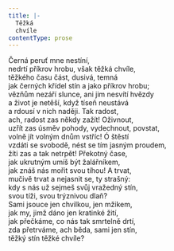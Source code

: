 ```yaml
---
title: |-
  Těžká
  chvíle
contentType: prose
---
```


Černá peruť mne nestíní,  
nedrtí příkrov hrobu, však těžká chvíle,  
těžkého času část, dusivá, temná  
jak černých křídel stín a jako příkrov hrobu;  
vězňům nezáří slunce, ani jim nesvítí hvězdy  
a život je netěší, když tíseň neustává  
a rdousí v nich naději. Tak radost,  
ach, radost zas někdy zažít! Oživnout,  
uzřít zas úsměv pohody, vydechnout, povstat,  
volně jít volným dnům vstříc! Ó štěstí  
vzdáti se svobodě, nést se tím jasným proudem,  
žíti zas a tak netrpět! Překotný čase,  
jak ukrutným umíš být žalářníkem,  
jak znáš nás mořit svou tíhou! A trvat,  
mučivě trvat a nejasnit se, ty strašný:  
kdy s nás už sejmeš svůj vražedný stín,  
svou tíži, svou trýznivou dlaň?  
Sami jsouce jen chvilkou, jen mžikem,  
jak my, jimž dáno jen kratinké žití,  
jak přečkáme, co nás tak smrtelně drtí,  
zda přetrváme, ach běda, sami jen stín,  
těžký stín těžké chvíle?
